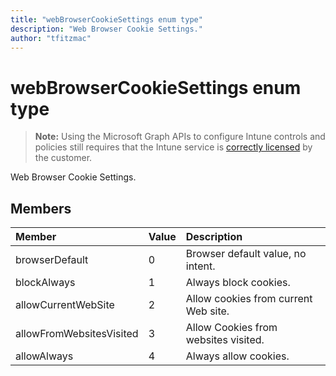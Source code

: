 ```yaml
---
title: "webBrowserCookieSettings enum type"
description: "Web Browser Cookie Settings."
author: "tfitzmac"
---
```


# webBrowserCookieSettings enum type

> **Note:** Using the Microsoft Graph APIs to configure Intune controls and policies still requires that the Intune service is [correctly licensed](https://go.microsoft.com/fwlink/?linkid=839381) by the customer.

Web Browser Cookie Settings.
## Members
|Member|Value|Description|
|:---|:---|:---|
|browserDefault|0|Browser default value, no intent.|
|blockAlways|1|Always block cookies.|
|allowCurrentWebSite|2|Allow cookies from current Web site.|
|allowFromWebsitesVisited|3|Allow Cookies from websites visited.|
|allowAlways|4|Always allow cookies.|




